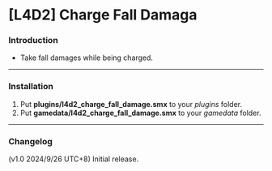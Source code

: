 # [L4D2] Charge Fall Damaga

### Introduction
- Take fall damages while being charged.

<hr>

### Installation
1. Put **plugins/l4d2_charge_fall_damage.smx** to your _plugins_ folder.
1. Put **gamedata/l4d2_charge_fall_damage.smx** to your _gamedata_ folder.

<hr>

### Changelog
(v1.0 2024/9/26 UTC+8) Initial release.
